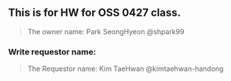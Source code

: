 ## This is for HW for OSS 0427 class.
> The owner name: Park SeongHyeon @shpark99
### Write requestor name:
> The Requestor name: Kim TaeHwan @kimtaehwan-handong
